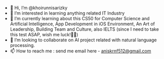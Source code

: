 - 👋 Hi, I’m @khoirunnisarizky
- 👀 I’m interested in learning anything related IT Industry
- 🌱 I’m currently learning about this CS50 for Computer Science and Artificial Intelligence, App Development in iOS Environment, An Art of Leadership, Building Team and Culture, also IELTS (since I need to take this test ASAP, wish me luck!✌🏻)
- 💞️ I’m looking to collaborate on AI project related with natural language processing.
- 📫 How to reach me : send me email here - aniskrnf512@gmail.com

<!---
khoirunnisarizky/khoirunnisarizky is a ✨ special ✨ repository because its `README.md` (this file) appears on your GitHub profile.
You can click the Preview link to take a look at your changes.
--->
